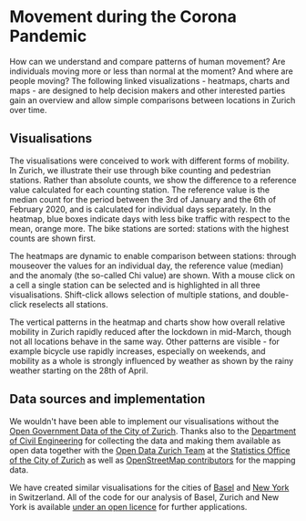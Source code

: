 # Movement during the Corona Pandemic

How can we understand and compare patterns of human movement? Are individuals moving more or less than normal at the moment? And where are people moving? The following linked visualizations - heatmaps, charts and maps - are designed to help decision makers and other interested parties gain an overview and allow simple comparisons between locations in Zurich over time.

## Visualisations

The visualisations were conceived to work with different forms of mobility. In Zurich, we illustrate their use through bike counting and pedestrian stations. Rather than absolute counts, we show the difference to a reference value calculated for each counting station. The reference value is the median count for the period between the 3rd of January and the 6th of February 2020, and is calculated for individual days separately. In the heatmap, blue boxes indicate days with less bike traffic with respect to the mean, orange more. The bike stations are sorted: stations with the highest counts are shown first.

The heatmaps are dynamic to enable comparison between stations: through mouseover the values for an individual day, the reference value (median) and the anomaly (the so-called Chi value) are shown. With a mouse click on a cell a single station can be selected and is highlighted in all three visualisations. Shift-click allows selection of multiple stations, and double-click reselects all stations.

The vertical patterns in the heatmap and charts show how overall relative mobility in Zurich rapidly reduced after the lockdown in mid-March, though not all locations behave in the same way. Other patterns are visible - for example bicycle use rapidly increases, especially on weekends, and mobility as a whole is strongly influenced by weather as shown by the rainy weather starting on the 28th of April.

## Data sources and implementation

We wouldn't have been able to implement our visualisations without the [Open Government Data of the City of Zurich](https://data.stadt-zuerich.ch/dataset/ted_taz_verkehrszaehlungen_werte_fussgaenger_velo). Thanks also to the [Department of Civil Engineering](https://www.stadt-zuerich.ch/ted/de/index/taz.html) for collecting the data and making them available as open data together with the [Open Data Zurich Team](https://www.stadt-zuerich.ch/portal/de/index/ogd.html) at the [Statistics Office of the City of Zurich](https://www.stadt-zuerich.ch/prd/de/index/statistik.html) as well as [OpenStreetMap contributors](https://www.openstreetmap.org/copyright) for the mapping data.

We have created similar visualisations for the cities of [Basel](https://jwolondon.github.io/mobv/docs/basel/) and [New York](https://jwolondon.github.io/mobv/docs/newyork) in Switzerland. All of the code for our analysis of Basel, Zurich and New York is available [under an open licence](https://github.com/jwoLondon/mobv/blob/master/LICENSE) for further applications.


